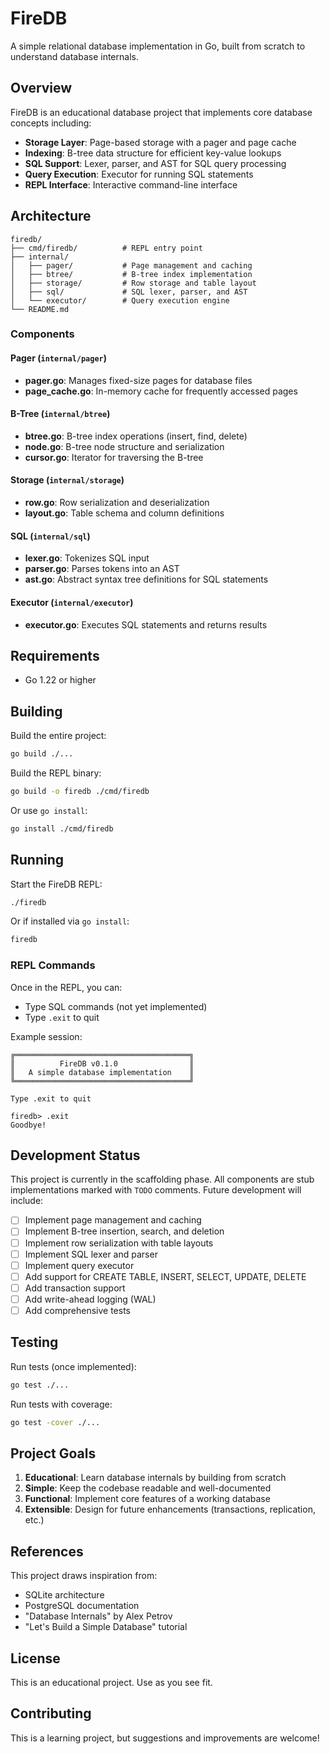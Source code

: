 # FireDB

A simple relational database implementation in Go, built from scratch to understand database internals.

## Overview

FireDB is an educational database project that implements core database concepts including:

- **Storage Layer**: Page-based storage with a pager and page cache
- **Indexing**: B-tree data structure for efficient key-value lookups
- **SQL Support**: Lexer, parser, and AST for SQL query processing
- **Query Execution**: Executor for running SQL statements
- **REPL Interface**: Interactive command-line interface

## Architecture

```
firedb/
├── cmd/firedb/          # REPL entry point
├── internal/
│   ├── pager/           # Page management and caching
│   ├── btree/           # B-tree index implementation
│   ├── storage/         # Row storage and table layout
│   ├── sql/             # SQL lexer, parser, and AST
│   └── executor/        # Query execution engine
└── README.md
```

### Components

#### Pager (`internal/pager`)
- **pager.go**: Manages fixed-size pages for database files
- **page_cache.go**: In-memory cache for frequently accessed pages

#### B-Tree (`internal/btree`)
- **btree.go**: B-tree index operations (insert, find, delete)
- **node.go**: B-tree node structure and serialization
- **cursor.go**: Iterator for traversing the B-tree

#### Storage (`internal/storage`)
- **row.go**: Row serialization and deserialization
- **layout.go**: Table schema and column definitions

#### SQL (`internal/sql`)
- **lexer.go**: Tokenizes SQL input
- **parser.go**: Parses tokens into an AST
- **ast.go**: Abstract syntax tree definitions for SQL statements

#### Executor (`internal/executor`)
- **executor.go**: Executes SQL statements and returns results

## Requirements

- Go 1.22 or higher

## Building

Build the entire project:

```bash
go build ./...
```

Build the REPL binary:

```bash
go build -o firedb ./cmd/firedb
```

Or use `go install`:

```bash
go install ./cmd/firedb
```

## Running

Start the FireDB REPL:

```bash
./firedb
```

Or if installed via `go install`:

```bash
firedb
```

### REPL Commands

Once in the REPL, you can:

- Type SQL commands (not yet implemented)
- Type `.exit` to quit

Example session:

```
╔═══════════════════════════════════════╗
║          FireDB v0.1.0                ║
║   A simple database implementation    ║
╚═══════════════════════════════════════╝

Type .exit to quit

firedb> .exit
Goodbye!
```

## Development Status

This project is currently in the scaffolding phase. All components are stub implementations marked with `TODO` comments. Future development will include:

- [ ] Implement page management and caching
- [ ] Implement B-tree insertion, search, and deletion
- [ ] Implement row serialization with table layouts
- [ ] Implement SQL lexer and parser
- [ ] Implement query executor
- [ ] Add support for CREATE TABLE, INSERT, SELECT, UPDATE, DELETE
- [ ] Add transaction support
- [ ] Add write-ahead logging (WAL)
- [ ] Add comprehensive tests

## Testing

Run tests (once implemented):

```bash
go test ./...
```

Run tests with coverage:

```bash
go test -cover ./...
```

## Project Goals

1. **Educational**: Learn database internals by building from scratch
2. **Simple**: Keep the codebase readable and well-documented
3. **Functional**: Implement core features of a working database
4. **Extensible**: Design for future enhancements (transactions, replication, etc.)

## References

This project draws inspiration from:
- SQLite architecture
- PostgreSQL documentation
- "Database Internals" by Alex Petrov
- "Let's Build a Simple Database" tutorial

## License

This is an educational project. Use as you see fit.

## Contributing

This is a learning project, but suggestions and improvements are welcome!
